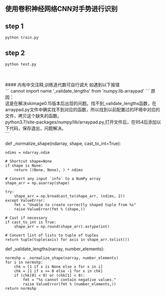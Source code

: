 ## 使用卷积神经网络CNN对手势进行识别
## step 1
```
python train.py
```
## step 2
```
python test.py
```

</br>
</br>
#### 内有中文注释,训练迭代数可自行调大
如遇到以下报错</br>
```
cannot import name '_validate_lengths' from 'numpy.lib.arraypad'
```
原因：</br>
这是在解决skimage0.15版本后出现的问题。找不到_validate_lengths函数，在arraypad.py文件中确实找不到对应的函数，所以找到以前配置过的环境中对应的文件，拷贝这个缺失的函数。<br/>
python3.7/site-packages/numpy/lib/arraypad.py,打开文件后，在954后添加以下代码，保存退出，问题解决。<br/>
```

def _normalize_shape(ndarray, shape, cast_to_int=True):
    
    ndims = ndarray.ndim

    # Shortcut shape=None
    if shape is None:
        return ((None, None), ) * ndims

    # Convert any input `info` to a NumPy array
    shape_arr = np.asarray(shape)

    try:
        shape_arr = np.broadcast_to(shape_arr, (ndims, 2))
    except ValueError:
        fmt = "Unable to create correctly shaped tuple from %s"
        raise ValueError(fmt % (shape,))

    # Cast if necessary
    if cast_to_int is True:
        shape_arr = np.round(shape_arr).astype(int)

    # Convert list of lists to tuple of tuples
    return tuple(tuple(axis) for axis in shape_arr.tolist())


def _validate_lengths(narray, number_elements):
    
    normshp = _normalize_shape(narray, number_elements)
    for i in normshp:
        chk = [1 if x is None else x for x in i]
        chk = [1 if x >= 0 else -1 for x in chk]
        if (chk[0] < 0) or (chk[1] < 0):
            fmt = "%s cannot contain negative values."
            raise ValueError(fmt % (number_elements,))
    return normshp
    

```


